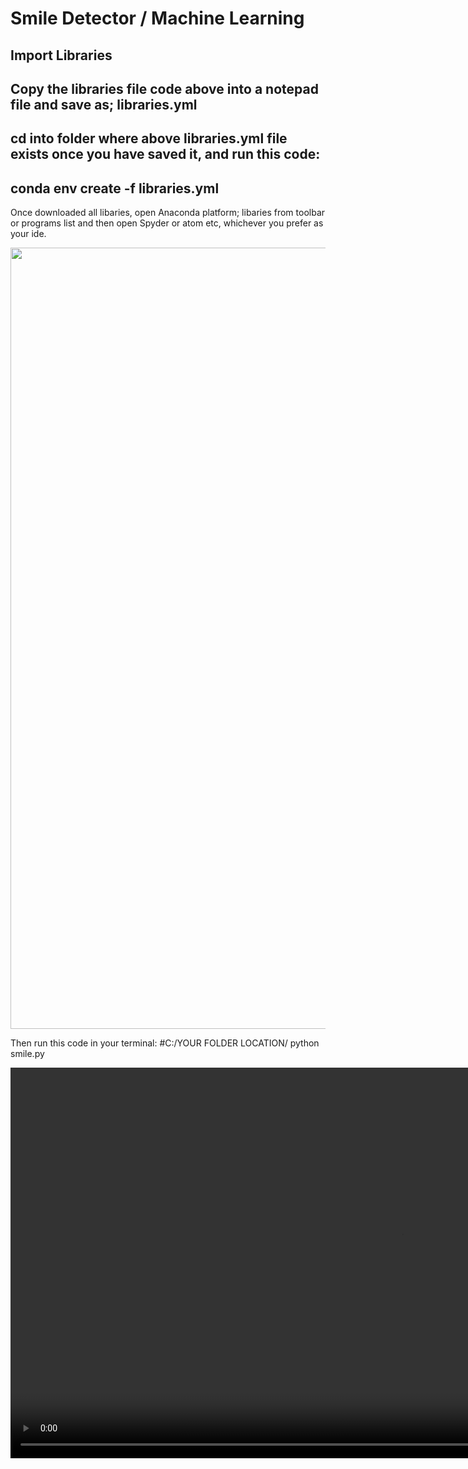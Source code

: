 # Smile Detector / Machine Learning

## Import Libraries

## Copy the libraries file code above into a notepad file and save as; libraries.yml

## cd into folder where above libraries.yml file exists once you have saved it, and run this code: 

## conda env create -f libraries.yml

Once downloaded all libaries, open Anaconda platform; libaries from toolbar or programs list and then open Spyder or atom etc, whichever you prefer as your ide.

<img src="https://s3-eu-west-1.amazonaws.com/website38/AnacondaCapture.png" width="1250px">

Then run this code in your terminal: #C:/YOUR FOLDER LOCATION/ python smile.py

<video src="https://s3-eu-west-1.amazonaws.com/website38/Video+12_05_2019+10_41_09+AM.mp4" width="1250px"/>

